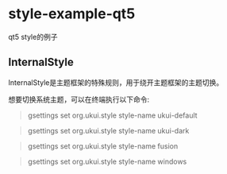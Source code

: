 # style-example-qt5
qt5 style的例子

## InternalStyle
InternalStyle是主题框架的特殊规则，用于绕开主题框架的主题切换。

想要切换系统主题，可以在终端执行以下命令:

> gsettings set org.ukui.style style-name ukui-default


> gsettings set org.ukui.style style-name ukui-dark


> gsettings set org.ukui.style style-name fusion


> gsettings set org.ukui.style style-name windows
